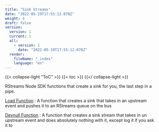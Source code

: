 ```yaml
---
title: "Sink Streams"
date: "2022-05-19T17:55:12.078Z"
weight: 4
draft: false
version:
  version: 1
  current: 1
  all:
    - version: 1
      date: "2022-05-19T17:55:12.078Z"
  render:
    fileName: "_index"
    language: "en"
---
```


{{< collapse-light "ToC" >}}
{{< toc  >}}
{{</ collapse-light >}}

RStreams Node SDK functions that create a sink for you, the last step in a pipe.

[Load Function](./load)
: A function that creates a sink that takes in an upstream event and pushes it to an RStreams queue on the bus

[Devnull Function](./devnull)
: A function that creates a sink stream that takes in un upstream event and does absolutely nothing with it,
except log it if you ask it to